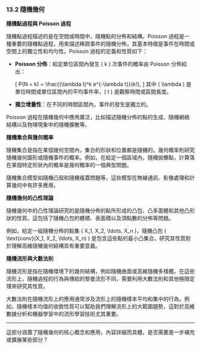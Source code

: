 ### 13.2 隨機幾何

**隨機點過程與 Poisson 過程**

隨機點過程描述的是在空間或時間中，隨機點的分佈和結構。Poisson 過程是一種重要的隨機點過程，用來描述稀疏事件的隨機分佈，其基本特徵是事件在時間或空間上的獨立性和均勻性。Poisson 過程的定義和性質如下：

- **Poisson 分佈**：給定單位區間內發生 \( k \) 次事件的概率由 Poisson 分佈給出：

  \[
  P(N = k) = \frac{(\lambda t)^k e^{-\lambda t}}{k!},
  \]
  其中 \( \lambda \) 是單位時間或單位區間內的平均事件率，\( t \) 是觀察時間或區間長度。

- **獨立增量性**：在不同的時間區間內，事件的發生是獨立的。

Poisson 過程在隨機幾何中應用廣泛，比如描述隨機分佈的點的生成、隨機網絡結構以及物理現象中的隨機擴散等。

**隨機集合與幾何概率**

隨機集合是指在某個幾何空間內，集合的形狀和位置都是隨機的。幾何概率則研究隨機幾何圖形或隨機事件的概率。例如，在給定一個區域內，隨機拋擲點，計算落在某個特定形狀內的概率是幾何概率的一個典型問題。

隨機集合模型如隨機凸殼和隨機複蓋問題等，這些模型在無線通訊、影像處理和計算幾何中有許多應用。

**隨機幾何的凸性理論**

隨機幾何中的凸性理論研究的是隨機分佈的點所形成的凸包、凸多面體和其他凸形狀的性質。這包括了隨機凸包的體積、表面積以及頂點數的分佈等問題。

例如，給定一組隨機分佈的點集 \( X_1, X_2, \ldots, X_n \)，隨機凸包 \( \text{conv}(X_1, X_2, \ldots, X_n) \) 是包含這些點的最小凸集合。研究其性質對於理解高維隨機幾何結構具有重要意義。

**隨機流形與大數法則**

隨機流形是指在隨機環境下的幾何結構，例如隨機曲面或高維隨機多樣體。在這些流形上，隨機過程的行為與傳統的黎曼流形不同，需要利用大數法則和其他極限定理來研究其性質。

大數法則在隨機流形上的應用通常涉及流形上的隨機樣本平均和集中的行為。例如，隨機樣本均值的收斂性質可以幫助我們理解流形上的大範圍趨勢，這對於高維數據分析和機器學習中的流形學習技術尤其重要。

---

這部分涵蓋了隨機幾何的核心概念和應用，內容詳細而具體。是否需要進一步補充或擴展某些部分？